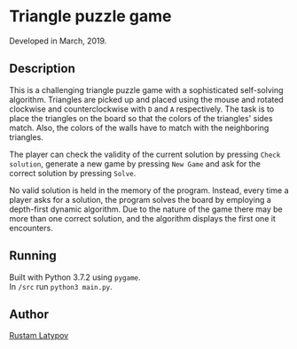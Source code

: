 # Triangle puzzle game 

Developed in March, 2019.

## Description

This is a challenging triangle puzzle game with a sophisticated self-solving algorithm. Triangles are picked up and placed using the mouse and rotated clockwise and counterclockwise with `D` and `A` respectively. The task is to place the triangles on the board so that the colors of the triangles' sides match. Also, the colors of the walls have to match with the neighboring triangles.

The player can check the validity of the current solution by pressing `Check solution`, generate a new game by pressing `New Game` and ask for the correct solution by pressing `Solve`. 

No valid solution is held in the memory of the program. Instead, every time a player asks for a solution, the program solves the board by employing a depth-first dynamic algorithm. Due to the nature of the game there may be more than one correct solution, and the algorithm displays the first one it encounters. 


## Running

Built with Python 3.7.2 using `pygame`.<br/>
In `/src` run `python3 main.py`.


## Author

[Rustam Latypov](mailto:rustam.latypov@aalto.fi)
